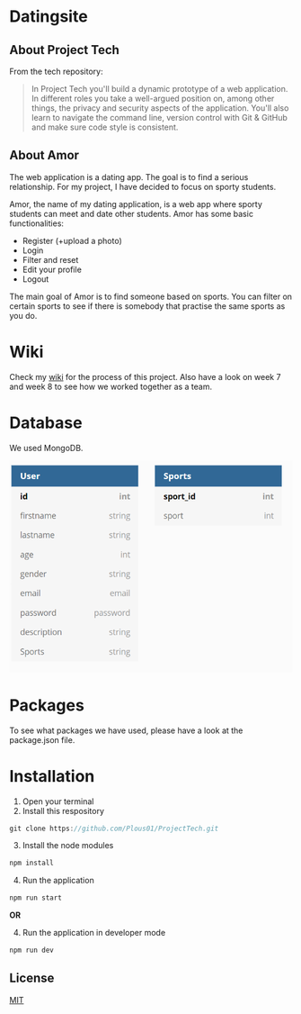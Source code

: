# Datingsite

## About Project Tech
From the tech repository:

> In Project Tech you'll build a dynamic prototype of a web application. In different roles you take a well-argued position on, among other things, the privacy and security aspects of the application. You'll also learn to navigate the command line, version control with Git & GitHub and make sure code style is consistent.

## About Amor

The web application is a dating app. The goal is to find a serious relationship. For my project, I have decided to focus on sporty students.

Amor, the name of my dating application, is a web app where sporty students can meet and date other students. Amor has some basic functionalities:

* Register (+upload a photo)
* Login
* Filter and reset
* Edit your profile
* Logout

The main goal of Amor is to find someone based on sports. You can filter on certain sports to see if there is somebody that practise the same sports as you do.

# Wiki

Check my [wiki](https://github.com/Plous01/ProjectTech/wiki) for the process of this project. Also have a look on week 7 and week 8 to see how we worked together as a team.

# Database

We used MongoDB. 

![Database model](public/img/databasemodel.png)

# Packages

To see what packages we have used, please have a look at the package.json file.

# Installation

1. Open your terminal
2. Install this respository

```Javascript
git clone https://github.com/Plous01/ProjectTech.git
```

3. Install the node modules

```Javascript
npm install
```

4. Run the application

```Javascript
npm run start
```

**OR**

4. Run the application in developer mode
```Javascript
npm run dev
```

## License
[MIT](https://github.com/Plous01/ProjectTech/blob/master/LICENSE)
